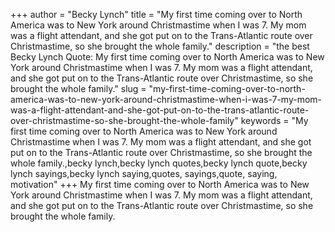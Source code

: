 +++
author = "Becky Lynch"
title = "My first time coming over to North America was to New York around Christmastime when I was 7. My mom was a flight attendant, and she got put on to the Trans-Atlantic route over Christmastime, so she brought the whole family."
description = "the best Becky Lynch Quote: My first time coming over to North America was to New York around Christmastime when I was 7. My mom was a flight attendant, and she got put on to the Trans-Atlantic route over Christmastime, so she brought the whole family."
slug = "my-first-time-coming-over-to-north-america-was-to-new-york-around-christmastime-when-i-was-7-my-mom-was-a-flight-attendant-and-she-got-put-on-to-the-trans-atlantic-route-over-christmastime-so-she-brought-the-whole-family"
keywords = "My first time coming over to North America was to New York around Christmastime when I was 7. My mom was a flight attendant, and she got put on to the Trans-Atlantic route over Christmastime, so she brought the whole family.,becky lynch,becky lynch quotes,becky lynch quote,becky lynch sayings,becky lynch saying,quotes, sayings,quote, saying, motivation"
+++
My first time coming over to North America was to New York around Christmastime when I was 7. My mom was a flight attendant, and she got put on to the Trans-Atlantic route over Christmastime, so she brought the whole family.
